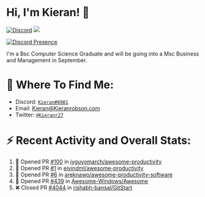 # Hi, I'm Kieran! 👋  
[![Discord](https://img.shields.io/discord/744586833135927366?label=Discord&logo=DISCORD&style=flat-square)](https://discord.com/invite/Xtemc2xxn8)
<img src="https://komarev.com/ghpvc/?username=KieranRobson"/>

[![Discord Presence](https://lanyard.cnrad.dev/api/360860744977350657)](https://discord.com/users/360860744977350657)

I'm a Bsc Computer Science Graduate and will be going into a Msc Business and Management in September.



# 👀 Where To Find Me:
- Discord: [`Kieran#0981`](https://discord.com/users/360860744977350657)
- Email: Kieran@Kieranrobson.com
- Twitter: [`@Kieranr27`](https://twitter.com/Kieranr27)

# ⚡ Recent Activity and Overall Stats:
<!--START_SECTION:activity-->
1. 💪 Opened PR [#100](https://github.com/jyguyomarch/awesome-productivity/pull/100) in [jyguyomarch/awesome-productivity](https://github.com/jyguyomarch/awesome-productivity)
2. 💪 Opened PR [#1](https://github.com/eivindml/awesome-productivity/pull/1) in [eivindml/awesome-productivity](https://github.com/eivindml/awesome-productivity)
3. 💪 Opened PR [#6](https://github.com/areknawo/awesome-productivity-software/pull/6) in [areknawo/awesome-productivity-software](https://github.com/areknawo/awesome-productivity-software)
4. 💪 Opened PR [#439](https://github.com/Awesome-Windows/Awesome/pull/439) in [Awesome-Windows/Awesome](https://github.com/Awesome-Windows/Awesome)
5. ❌ Closed PR [#4044](https://github.com/rishabh-bansal/GitStart/pull/4044) in [rishabh-bansal/GitStart](https://github.com/rishabh-bansal/GitStart)
<!--END_SECTION:activity-->


